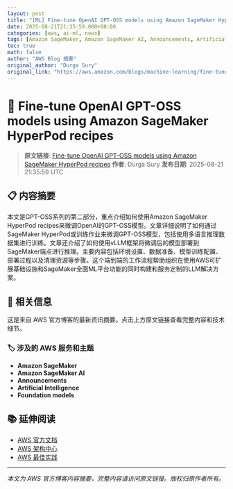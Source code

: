 ```yaml
---
layout: post
title: "[ML] Fine-tune OpenAI GPT-OSS models using Amazon SageMaker HyperPod recipes"
date: 2025-08-21T21:35:59.000+00:00
categories: [aws, ai-ml, news]
tags: [Amazon SageMaker, Amazon SageMaker AI, Announcements, Artificial Intelligence, Foundation models]
toc: true
math: false
author: "AWS Blog 摘要"
original_author: "Durga Sury"
original_link: "https://aws.amazon.com/blogs/machine-learning/fine-tune-openai-gpt-oss-models-using-amazon-sagemaker-hyperpod-recipes/"
---
```


# 🤖 Fine-tune OpenAI GPT-OSS models using Amazon SageMaker HyperPod recipes

> **原文链接**: [Fine-tune OpenAI GPT-OSS models using Amazon SageMaker HyperPod recipes](https://aws.amazon.com/blogs/machine-learning/fine-tune-openai-gpt-oss-models-using-amazon-sagemaker-hyperpod-recipes/)
> **作者**: Durga Sury
> **发布日期**: 2025-08-21 21:35:59 UTC

## 📋 内容摘要

本文是GPT-OSS系列的第二部分，重点介绍如何使用Amazon SageMaker HyperPod recipes来微调OpenAI的GPT-OSS模型。文章详细说明了如何通过SageMaker HyperPod或训练作业来微调GPT-OSS模型，包括使用多语言推理数据集进行训练。文章还介绍了如何使用vLLM框架将微调后的模型部署到SageMaker端点进行推理。主要内容包括环境设置、数据准备、模型训练配置、部署过程以及清理资源等步骤。这个端到端的工作流程帮助组织在使用AWS可扩展基础设施和SageMaker全面ML平台功能的同时构建和服务定制的LLM解决方案。

## 🔗 相关信息

这是来自 AWS 官方博客的最新资讯摘要。点击上方原文链接查看完整内容和技术细节。

### 🏷️ 涉及的 AWS 服务和主题

- **Amazon SageMaker**
- **Amazon SageMaker AI**
- **Announcements**
- **Artificial Intelligence**
- **Foundation models**

## 📚 延伸阅读

- [AWS 官方文档](https://docs.aws.amazon.com/)
- [AWS 架构中心](https://aws.amazon.com/architecture/)
- [AWS 最佳实践](https://aws.amazon.com/architecture/well-architected/)

---

*本文为 AWS 官方博客内容摘要，完整内容请访问原文链接。版权归原作者所有。*